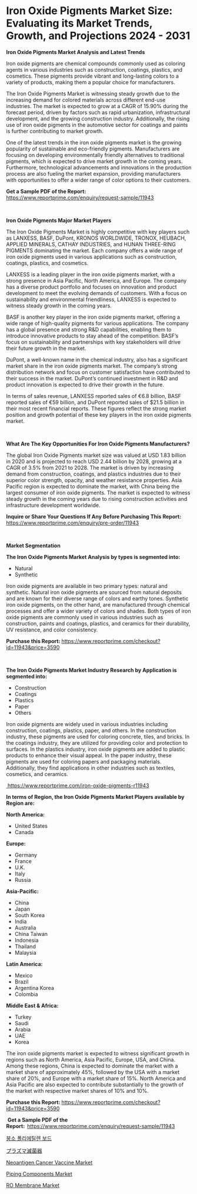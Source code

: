 <p><h1>Iron Oxide Pigments Market Size: Evaluating its Market Trends, Growth, and Projections 2024 - 2031</h1></p><p><strong>Iron Oxide Pigments Market Analysis and Latest Trends</strong></p>
<p><p>Iron oxide pigments are chemical compounds commonly used as coloring agents in various industries such as construction, coatings, plastics, and cosmetics. These pigments provide vibrant and long-lasting colors to a variety of products, making them a popular choice for manufacturers.</p><p>The Iron Oxide Pigments Market is witnessing steady growth due to the increasing demand for colored materials across different end-use industries. The market is expected to grow at a CAGR of 15.90% during the forecast period, driven by factors such as rapid urbanization, infrastructural development, and the growing construction industry. Additionally, the rising use of iron oxide pigments in the automotive sector for coatings and paints is further contributing to market growth.</p><p>One of the latest trends in the iron oxide pigments market is the growing popularity of sustainable and eco-friendly pigments. Manufacturers are focusing on developing environmentally friendly alternatives to traditional pigments, which is expected to drive market growth in the coming years. Furthermore, technological advancements and innovations in the production process are also fueling the market expansion, providing manufacturers with opportunities to offer a wider range of color options to their customers.</p></p>
<p><strong>Get a Sample PDF of the Report:&nbsp;</strong> <a href="https://www.reportprime.com/enquiry/request-sample/11943">https://www.reportprime.com/enquiry/request-sample/11943</a></p>
<p>&nbsp;</p>
<p><strong>Iron Oxide Pigments Major Market Players</strong></p>
<p><p>The Iron Oxide Pigments Market is highly competitive with key players such as LANXESS, BASF, DuPont, KRONOS WORLDWIDE, TRONOX, HEUBACH, APPLIED MINERALS, CATHAY INDUSTRIES, and HUNAN THREE-RING PIGMENTS dominating the market. Each company offers a wide range of iron oxide pigments used in various applications such as construction, coatings, plastics, and cosmetics.</p><p>LANXESS is a leading player in the iron oxide pigments market, with a strong presence in Asia Pacific, North America, and Europe. The company has a diverse product portfolio and focuses on innovation and product development to meet the evolving demands of customers. With a focus on sustainability and environmental friendliness, LANXESS is expected to witness steady growth in the coming years.</p><p>BASF is another key player in the iron oxide pigments market, offering a wide range of high-quality pigments for various applications. The company has a global presence and strong R&D capabilities, enabling them to introduce innovative products to stay ahead of the competition. BASF’s focus on sustainability and partnerships with key stakeholders will drive their future growth in the market.</p><p>DuPont, a well-known name in the chemical industry, also has a significant market share in the iron oxide pigments market. The company’s strong distribution network and focus on customer satisfaction have contributed to their success in the market. DuPont’s continued investment in R&D and product innovation is expected to drive their growth in the future.</p><p>In terms of sales revenue, LANXESS reported sales of €6.8 billion, BASF reported sales of €59 billion, and DuPont reported sales of $21.5 billion in their most recent financial reports. These figures reflect the strong market position and growth potential of these key players in the iron oxide pigments market.</p></p>
<p>&nbsp;</p>
<p><strong>What Are The Key Opportunities For Iron Oxide Pigments Manufacturers?</strong></p>
<p><p>The global Iron Oxide Pigments market size was valued at USD 1.83 billion in 2020 and is projected to reach USD 2.44 billion by 2028, growing at a CAGR of 3.5% from 2021 to 2028. The market is driven by increasing demand from construction, coatings, and plastics industries due to their superior color strength, opacity, and weather resistance properties. Asia Pacific region is expected to dominate the market, with China being the largest consumer of iron oxide pigments. The market is expected to witness steady growth in the coming years due to rising construction activities and infrastructure development worldwide.</p></p>
<p><strong>Inquire or Share Your Questions If Any Before Purchasing This Report:</strong> <a href="https://www.reportprime.com/enquiry/pre-order/11943">https://www.reportprime.com/enquiry/pre-order/11943</a></p>
<p>&nbsp;</p>
<p><strong>Market Segmentation</strong></p>
<p><strong>The Iron Oxide Pigments Market Analysis by types is segmented into:</strong></p>
<p><ul><li>Natural</li><li>Synthetic</li></ul></p>
<p><p>Iron oxide pigments are available in two primary types: natural and synthetic. Natural iron oxide pigments are sourced from natural deposits and are known for their diverse range of colors and earthy tones. Synthetic iron oxide pigments, on the other hand, are manufactured through chemical processes and offer a wider variety of colors and shades. Both types of iron oxide pigments are commonly used in various industries such as construction, paints and coatings, plastics, and ceramics for their durability, UV resistance, and color consistency.</p></p>
<p><strong>Purchase this Report:&nbsp;</strong><a href="https://www.reportprime.com/checkout?id=11943&price=3590">https://www.reportprime.com/checkout?id=11943&price=3590</a></p>
<p>&nbsp;</p>
<p><strong>The Iron Oxide Pigments Market Industry Research by Application is segmented into:</strong></p>
<p><ul><li>Construction</li><li>Coatings</li><li>Plastics</li><li>Paper</li><li>Others</li></ul></p>
<p><p>Iron oxide pigments are widely used in various industries including construction, coatings, plastics, paper, and others. In the construction industry, these pigments are used for coloring concrete, tiles, and bricks. In the coatings industry, they are utilized for providing color and protection to surfaces. In the plastics industry, iron oxide pigments are added to plastic products to enhance their visual appeal. In the paper industry, these pigments are used for coloring papers and packaging materials. Additionally, they find applications in other industries such as textiles, cosmetics, and ceramics.</p></p>
<p><a href="https://www.reportprime.com/iron-oxide-pigments-r11943">&nbsp;https://www.reportprime.com/iron-oxide-pigments-r11943</a></p>
<p><strong>In terms of Region, the Iron Oxide Pigments Market Players available by Region are:</strong></p>
<p>
    <p> <strong> North America: </strong>
        <ul>
            <li>United States</li>
            <li>Canada</li>
        </ul>
        </p> 
    <p> <strong> Europe: </strong>
        <ul>
            <li>Germany</li>
            <li>France</li>
            <li>U.K.</li>
            <li>Italy</li>
            <li>Russia</li>
        </ul>
        </p> 
    <p> <strong> Asia-Pacific: </strong>
        <ul>
            <li>China</li>
            <li>Japan</li>
            <li>South Korea</li>
            <li>India</li>
            <li>Australia</li>
            <li>China Taiwan</li>
            <li>Indonesia</li>
            <li>Thailand</li>
            <li>Malaysia</li>
        </ul>
        </p> 
    <p> <strong> Latin America: </strong>
        <ul>
            <li>Mexico</li>
            <li>Brazil</li>
            <li>Argentina Korea</li>
            <li>Colombia</li>
        </ul>
        </p> 
    <p> <strong> Middle East & Africa: </strong>
        <ul>
            <li>Turkey</li>
            <li>Saudi</li>
            <li>Arabia</li>
            <li>UAE</li>
            <li>Korea</li>
        </ul>
    </p>
    </p>
<p><p>The iron oxide pigments market is expected to witness significant growth in regions such as North America, Asia Pacific, Europe, USA, and China. Among these regions, China is expected to dominate the market with a market share of approximately 45%, followed by the USA with a market share of 20%, and Europe with a market share of 15%. North America and Asia Pacific are also expected to contribute substantially to the growth of the market with respective market shares of 10% and 10%.</p></p>
<p><strong>Purchase this Report: </strong><a href="https://www.reportprime.com/checkout?id=11943&price=3590">https://www.reportprime.com/checkout?id=11943&price=3590</a></p>
<p>&nbsp;<strong>Get a Sample PDF of the Report:&nbsp;&nbsp;</strong><a href="https://www.reportprime.com/enquiry/request-sample/11943">https://www.reportprime.com/enquiry/request-sample/11943</a></p>
<p><strong></strong></p>
<p><p><a href="https://medium.com/@sydneyhaley871/%EB%B3%B4%EB%A0%88%EC%9D%B4%ED%8A%B8-%ED%8F%B4%EB%A6%AC%EC%97%90%ED%8B%B8%EB%A0%8C-%EB%B3%B4%EB%93%9C-%EC%8B%9C%EC%9E%A5-2024%EB%85%84%EB%B6%80%ED%84%B0-2031%EB%85%84%EA%B9%8C%EC%A7%80%EC%9D%98-%EC%82%B0%EC%97%85-%ED%8A%B8%EB%A0%8C%EB%93%9C%EC%99%80-%EC%98%88%EC%B8%A1-1b0a692dec9f">붕소 폴리에틸렌 보드</a></p><p><a href="https://medium.com/@lewisbechtelar1964/%E3%83%97%E3%83%A9%E3%82%BA%E3%83%9E%E6%BB%85%E8%8F%8C%E5%99%A8%E5%B8%82%E5%A0%B4%E3%83%AC%E3%83%9D%E3%83%BC%E3%83%88-%E8%A3%BD%E5%93%81%E3%82%BF%E3%82%A4%E3%83%97-100-l%E6%9C%AA%E6%BA%80-100-300-l-300-l%E4%BB%A5%E4%B8%8A-%E3%82%A8%E3%83%B3%E3%83%89%E3%83%A6%E3%83%BC%E3%82%B9-%E5%8C%BB%E7%99%82-%E9%9D%9E%E5%8C%BB%E7%99%82-%E3%81%8A%E3%82%88%E3%81%B3%E5%9C%B0%E5%9F%9F2024%E5%B9%B4-2031%E5%B9%B4-4b62ae4a7668">プラズマ滅菌器</a></p><p><a href="https://issuu.com/reportprime-2/docs/neoantigen-cancer-vaccine-market-size-2030.pptx">Neoantigen Cancer Vaccine Market</a></p><p><a href="https://medium.com/@avnhan99_20208/piping-components-market-outlook-complete-industry-analysis-2024-to-2031-93c7833deca5">Piping Components Market</a></p><p><a href="https://github.com/wrwgzwbr35/Market-Research-Report-List-1/blob/main/ro-membrane-market.md">RO Membrane Market</a></p></p>